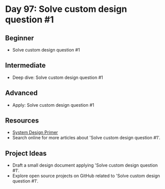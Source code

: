 # Day 97: Solve custom design question #1

## Beginner
- Solve custom design question #1

## Intermediate
- Deep dive: Solve custom design question #1

## Advanced
- Apply: Solve custom design question #1

## Resources
- [System Design Primer](https://github.com/donnemartin/system-design-primer/search?q=Solve+custom+design+question+%231)
- Search online for more articles about 'Solve custom design question #1'.

## Project Ideas
- Draft a small design document applying 'Solve custom design question #1'.
- Explore open source projects on GitHub related to 'Solve custom design question #1'.
